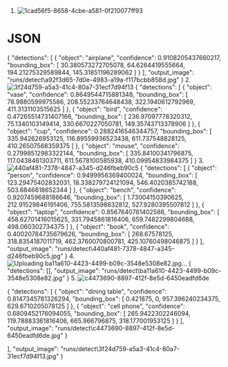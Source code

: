 1. ![1cad56f5-8658-4cbe-a581-0f210077ff93](https://github.com/user-attachments/assets/cecfe88e-c26d-43b8-b19d-76c99467c331)
# JSON
{
  "detections": [
    {
      "object": "airplane",
      "confidence": 0.9108205437660217,
      "bounding_box": [
        30.380573272705078,
        64.6264419555664,
        194.21275329589844,
        145.31851196289062
      ]
    }
  ],
  "output_image": "runs/detect\\a92f3d65-7d0e-4983-a19a-f117bcbb858d.jpg"
}
2. ![3f24d759-a5a3-41c4-80a7-31ecf7d94f13](https://github.com/user-attachments/assets/10bc1bfe-01de-4d2d-ab4c-e3e503658e3c)
{
  "detections": [
    {
      "object": "vase",
      "confidence": 0.8649544715881348,
      "bounding_box": [
        78.9880599975586,
        208.55233764648438,
        322.1940612792969,
        411.3131103515625
      ]
    },
    {
      "object": "bird",
      "confidence": 0.47265514731407166,
      "bounding_box": [
        236.97097778320312,
        75.1340103149414,
        330.6670227050781,
        149.35743713378906
      ]
    },
    {
      "object": "cup",
      "confidence": 0.2882416546344757,
      "bounding_box": [
        335.942626953125,
        116.89559936523438,
        611.737548828125,
        410.26507568359375
      ]
    },
    {
      "object": "mouse",
      "confidence": 0.27998512983322144,
      "bounding_box": [
        335.84100341796875,
        117.0438461303711,
        611.5678100585938,
        410.09954833984375
      ]
    }
    3. ![440af481-7378-4847-a345-d246fbeb90c5](https://github.com/user-attachments/assets/55e04f7b-b30d-4021-ad8d-7dfd6ccd0e32)
    {
  "detections": [
    {
      "object": "person",
      "confidence": 0.9499956369400024,
      "bounding_box": [
        123.29475402832031,
        18.338279724121094,
        546.4020385742188,
        503.6846618652344
      ]
    },
    {
      "object": "bench",
      "confidence": 0.9207459688186646,
      "bounding_box": [
        1.73004150390625,
        212.91529846191406,
        755.5813598632812,
        527.9280395507812
      ]
    },
    {
      "object": "laptop",
      "confidence": 0.8567640781402588,
      "bounding_box": [
        458.62701416015625,
        331.7945861816406,
        659.7482299804688,
        498.060302734375
      ]
    },
    {
      "object": "book",
      "confidence": 0.40020784735679626,
      "bounding_box": [
        268.67578125,
        318.8354187011719,
        462.3760070800781,
        425.10760498046875
      ]
    }
  ],
  "output_image": "runs/detect\\440af481-7378-4847-a345-d246fbeb90c5.jpg"
}
4. ![Uploading ba11a610-4423-4499-b09c-3548e5308e82.jpg…]()
{
  "detections": [],
  "output_image": "runs/detect\\ba11a610-4423-4499-b09c-3548e5308e82.jpg"
}
5. ![c4473690-8897-412f-8e5d-6450eadfd6de](https://github.com/user-attachments/assets/8a23b381-311c-4ac1-80ca-8e9eefb80d17)

{
  "detections": [
    {
      "object": "dining table",
      "confidence": 0.8147345781326294,
      "bounding_box": [
        0.421875,
        0,
        957.396240234375,
        629.6710205078125
      ]
    },
    {
      "object": "cell phone",
      "confidence": 0.6809452176094055,
      "bounding_box": [
        265.9422302246094,
        119.78883361816406,
        665.966796875,
        318.177001953125
      ]
    }
  ],
  "output_image": "runs/detect\\c4473690-8897-412f-8e5d-6450eadfd6de.jpg"
}


  ],
  "output_image": "runs/detect\\3f24d759-a5a3-41c4-80a7-31ecf7d94f13.jpg"
}
